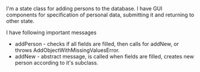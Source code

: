 I'm a state class for adding persons to the database. I have GUI components for specification of personal data, submitting it and returning to other state.

I have following important messages
* addPerson - checks if all fields are filled, then calls for addNew, or throws AddObjectWithMissingValuesError.
* addNew - abstract message, is called when fields are filled, creates new person according to it's subclass.
